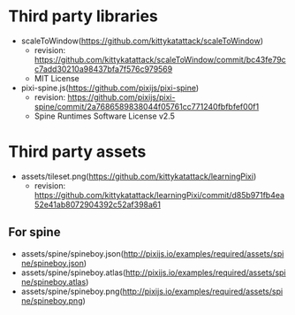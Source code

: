 # Third party libraries

 - scaleToWindow(https://github.com/kittykatattack/scaleToWindow)
   - revision: https://github.com/kittykatattack/scaleToWindow/commit/bc43fe79cc7add30210a98437bfa7f576c979569
   - MIT License
 - pixi-spine.js(https://github.com/pixijs/pixi-spine)
   - revision: https://github.com/pixijs/pixi-spine/commit/2a7686589838044f05761cc771240fbfbfef00f1
   - Spine Runtimes Software License v2.5

# Third party assets

 - assets/tileset.png(https://github.com/kittykatattack/learningPixi)
   - revision: https://github.com/kittykatattack/learningPixi/commit/d85b971fb4ea52e41ab8072904392c52af398a61

## For spine

 - assets/spine/spineboy.json(http://pixijs.io/examples/required/assets/spine/spineboy.json)
 - assets/spine/spineboy.atlas(http://pixijs.io/examples/required/assets/spine/spineboy.atlas)
 - assets/spine/spineboy.png(http://pixijs.io/examples/required/assets/spine/spineboy.png)
 